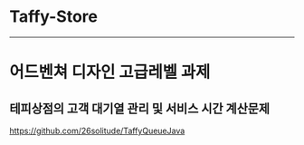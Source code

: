 # Taffy-Store
----
# 어드벤쳐 디자인 고급레벨 과제
## 테피상점의 고객 대기열 관리 및 서비스 시간 계산문제
https://github.com/26solitude/TaffyQueueJava

